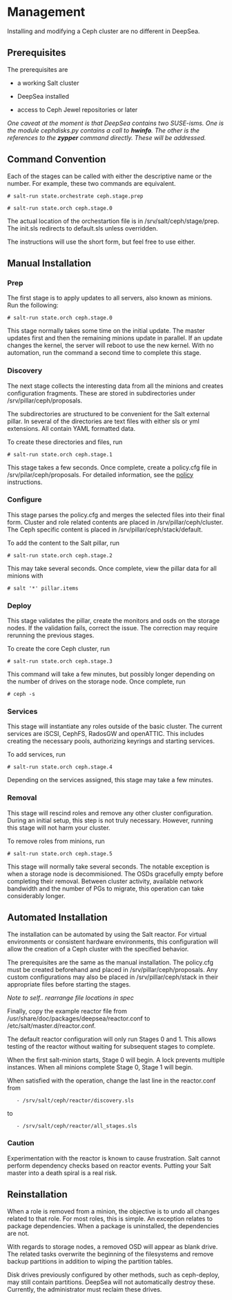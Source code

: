 # Management

Installing and modifying a Ceph cluster are no different in DeepSea.  

## Prerequisites

The prerequisites are

* a working Salt cluster

* DeepSea installed

* access to Ceph Jewel repositories or later

*One caveat at the moment is that DeepSea contains two SUSE-isms.  One is the module cephdisks.py contains a call to **hwinfo**.  The other is the references to the **zypper** command directly. These will be addressed.*

## Command Convention

Each of the stages can be called with either the descriptive name or the number.  For example, these two commands are equivalent.

`# salt-run state.orchestrate ceph.stage.prep`

`# salt-run state.orch ceph.stage.0`

The actual location of the orchestartion file is in /srv/salt/ceph/stage/prep.  The init.sls redirects to default.sls unless overridden.  

The instructions will use the short form, but feel free to use either.

## Manual Installation

### Prep

The first stage is to apply updates to all servers, also known as minions.  Run the following:

```
# salt-run state.orch ceph.stage.0
```

This stage normally takes some time on the initial update.  The master updates first and then the remaining minions update in parallel.  If an update changes the kernel, the server will reboot to use the new kernel.  With no automation, run the command a second time to complete this stage.

### Discovery

The next stage collects the interesting data from all the minions and creates configuration fragments.  These are stored in subdirectories under /srv/pillar/ceph/proposals.  

The subdirectories are structured to be convenient for the Salt external pillar.  In several of the directories are text files with either sls or yml extensions.  All contain YAML formatted data.

To create these directories and files, run

```
# salt-run state.orch ceph.stage.1
```

This stage takes a few seconds.  Once complete, create a policy.cfg file in /srv/pilar/ceph/proposals.  For detailed information, see the [policy](policy.md) instructions.

### Configure

This stage parses the policy.cfg and merges the selected files into their final form.  Cluster and role related contents are placed in /srv/pillar/ceph/cluster.  The Ceph specific content is placed in /srv/pillar/ceph/stack/default.  

To add the content to the Salt pillar, run

```
# salt-run state.orch ceph.stage.2
```

This may take several seconds.  Once complete, view the pillar data for all minions with
 
```
# salt '*' pillar.items
```

### Deploy

This stage validates the pillar, create the monitors and osds on the storage nodes.  If the validation fails, correct the issue.  The correction may require rerunning the previous stages.

To create the core Ceph cluster, run

```
# salt-run state.orch ceph.stage.3
```

This command will take a few minutes, but possibly longer depending on the number of drives on the storage node.  Once complete, run

```
# ceph -s
```

### Services

This stage will instantiate any roles outside of the basic cluster.  The current services are iSCSI, CephFS, RadosGW and openATTIC.  This includes creating the necessary pools, authorizing keyrings and starting services.

To add services, run 

```
# salt-run state.orch ceph.stage.4
```

Depending on the services assigned, this stage may take a few minutes.

### Removal

This stage will rescind roles and remove any other cluster configuration.  During an initial setup, this step is not truly necessary.  However, running this stage will not harm your cluster.

To remove roles from minions, run

```
# salt-run state.orch ceph.stage.5
```

This stage will normally take several seconds.  The notable exception is when a storage node is decommisioned.  The OSDs gracefully empty before completing their removal.  Between cluster activity, available network bandwidth and the number of PGs to migrate, this operation can take considerably longer.

## Automated Installation

The installation can be automated by using the Salt reactor.  For virtual environments or consistent hardware environments, this configuration will allow the creation of a Ceph cluster with the specified behavior.

The prerequisites are the same as the manual installation.  The policy.cfg must be created beforehand and placed in /srv/pillar/ceph/proposals.  Any custom configurations may also be placed in /srv/pillar/ceph/stack in their appropriate files before starting the stages.

*Note to self.. rearrange file locations in spec*

Finally, copy the example reactor file from /usr/share/doc/packages/deepsea/reactor.conf to /etc/salt/master.d/reactor.conf.  

The default reactor configuration will only run Stages 0 and 1.  This allows testing of the reactor without waiting for subsequent stages to complete.

When the first salt-minion starts, Stage 0 will begin.  A lock prevents multiple instances.  When all minions complete Stage 0, Stage 1 will begin.

When satisfied with the operation, change the last line in the reactor.conf
from 

`   - /srv/salt/ceph/reactor/discovery.sls`

to

`   - /srv/salt/ceph/reactor/all_stages.sls`

### Caution

Experimentation with the reactor is known to cause frustration.  Salt cannot perform dependency checks based on reactor events.  Putting your Salt master into a death spiral is a real risk.

## Reinstallation

When a role is removed from a minion, the objective is to undo all changes related to that role.  For most roles, this is simple.  An exception relates to package dependencies.  When a package is uninstalled, the dependencies are not.  

With regards to storage nodes, a removed OSD will appear as blank drive.  The related tasks overwrite the beginning of the filesystems and remove backup partitions in addition to wiping the partition tables.  

Disk drives previously configured by other methods, such as ceph-deploy, may still contain partitions.  DeepSea will not automatically destroy these.  Currently, the administrator must reclaim these drives.

